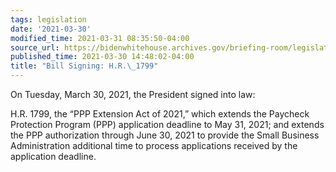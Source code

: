 ```yaml
---
tags: legislation
date: '2021-03-30'
modified_time: 2021-03-31 08:35:50-04:00
source_url: https://bidenwhitehouse.archives.gov/briefing-room/legislation/2021/03/30/press-release-bill-signing-h-r-1799/
published_time: 2021-03-30 14:48:02-04:00
title: "Bill Signing: H.R.\_1799"
---
```

 
On Tuesday, March 30, 2021, the President signed into law:

H.R. 1799, the “PPP Extension Act of 2021,” which extends the Paycheck
Protection Program (PPP) application deadline to May 31, 2021; and
extends the PPP authorization through June 30, 2021 to provide the Small
Business Administration additional time to process applications received
by the application deadline.
